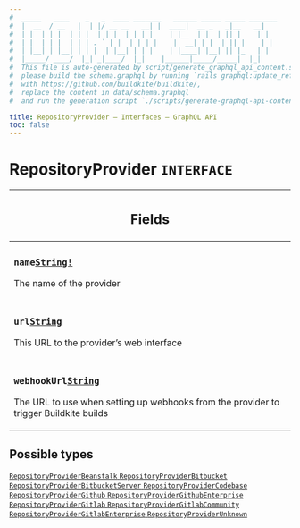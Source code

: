 ```yaml
---
#  _____   ____    _   _  ____ _______   ______ _____ _____ _______
#  |  __  / __   |  | |/ __ __   __| |  ____|  __ _   _|__   __|
#  | |  | | |  | | |  | | |  | | | |    | |__  | |  | || |    | |
#  | |  | | |  | | | . ` | |  | | | |    |  __| | |  | || |    | |
#  | |__| | |__| | | |  | |__| | | |    | |____| |__| || |_   | |
#  |_____/ ____/  |_| _|____/  |_|    |______|_____/_____|  |_|
#  This file is auto-generated by script/generate_graphql_api_content.sh,
#  please build the schema.graphql by running `rails graphql:update_reference_schema`
#  with https://github.com/buildkite/buildkite/,
#  replace the content in data/schema.graphql
#  and run the generation script `./scripts/generate-graphql-api-content.sh`.

title: RepositoryProvider – Interfaces – GraphQL API
toc: false
---
```

<!-- vale off -->
<h1 class="has-pills" data-algolia-exclude>
  RepositoryProvider
  <span class="pill pill--interface pill--normal-case pill--large"><code>INTERFACE</code></span>
</h1>
<!-- vale on -->




<table class="responsive-table responsive-table--single-column-rows">
  <thead>
    <th>
      <h2 data-algolia-exclude>Fields</h2>
    </th>
  </thead>
  <tbody>
    <tr><td><h3 class="is-small has-pills"><code>name</code><a href="/docs/apis/graphql/schemas/scalar/string" class="pill pill--scalar pill--normal-case pill--medium" title="Go to SCALAR String"><code>String!</code></a></h3><p>The name of the provider</p></td></tr><tr><td><h3 class="is-small has-pills"><code>url</code><a href="/docs/apis/graphql/schemas/scalar/string" class="pill pill--scalar pill--normal-case pill--medium" title="Go to SCALAR String"><code>String</code></a></h3><p>This URL to the provider’s web interface</p></td></tr><tr><td><h3 class="is-small has-pills"><code>webhookUrl</code><a href="/docs/apis/graphql/schemas/scalar/string" class="pill pill--scalar pill--normal-case pill--medium" title="Go to SCALAR String"><code>String</code></a></h3><p>The URL to use when setting up webhooks from the provider to trigger Buildkite builds</p></td></tr>
  </tbody>
</table>






<h2 data-algolia-exclude>Possible types</h2>
<div><a href="/docs/apis/graphql/schemas/object/repositoryproviderbeanstalk" class="pill pill--object pill--normal-case pill--large" title="Go to OBJECT RepositoryProviderBeanstalk">
  <code>RepositoryProviderBeanstalk</code>
</a>
<a href="/docs/apis/graphql/schemas/object/repositoryproviderbitbucket" class="pill pill--object pill--normal-case pill--large" title="Go to OBJECT RepositoryProviderBitbucket">
  <code>RepositoryProviderBitbucket</code>
</a>
<a href="/docs/apis/graphql/schemas/object/repositoryproviderbitbucketserver" class="pill pill--object pill--normal-case pill--large" title="Go to OBJECT RepositoryProviderBitbucketServer">
  <code>RepositoryProviderBitbucketServer</code>
</a>
<a href="/docs/apis/graphql/schemas/object/repositoryprovidercodebase" class="pill pill--object pill--normal-case pill--large" title="Go to OBJECT RepositoryProviderCodebase">
  <code>RepositoryProviderCodebase</code>
</a>
<a href="/docs/apis/graphql/schemas/object/repositoryprovidergithub" class="pill pill--object pill--normal-case pill--large" title="Go to OBJECT RepositoryProviderGithub">
  <code>RepositoryProviderGithub</code>
</a>
<a href="/docs/apis/graphql/schemas/object/repositoryprovidergithubenterprise" class="pill pill--object pill--normal-case pill--large" title="Go to OBJECT RepositoryProviderGithubEnterprise">
  <code>RepositoryProviderGithubEnterprise</code>
</a>
<a href="/docs/apis/graphql/schemas/object/repositoryprovidergitlab" class="pill pill--object pill--normal-case pill--large" title="Go to OBJECT RepositoryProviderGitlab">
  <code>RepositoryProviderGitlab</code>
</a>
<a href="/docs/apis/graphql/schemas/object/repositoryprovidergitlabcommunity" class="pill pill--object pill--normal-case pill--large" title="Go to OBJECT RepositoryProviderGitlabCommunity">
  <code>RepositoryProviderGitlabCommunity</code>
</a>
<a href="/docs/apis/graphql/schemas/object/repositoryprovidergitlabenterprise" class="pill pill--object pill--normal-case pill--large" title="Go to OBJECT RepositoryProviderGitlabEnterprise">
  <code>RepositoryProviderGitlabEnterprise</code>
</a>
<a href="/docs/apis/graphql/schemas/object/repositoryproviderunknown" class="pill pill--object pill--normal-case pill--large" title="Go to OBJECT RepositoryProviderUnknown">
  <code>RepositoryProviderUnknown</code>
</a>
</div>
